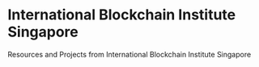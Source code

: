 # International Blockchain Institute Singapore
Resources and Projects from International Blockchain Institute Singapore
